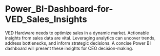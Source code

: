 # Power_BI-Dashboard-for-VED_Sales_Insights
VED Hardware needs to optimize sales in a dynamic market. Actionable insights from sales data are vital. Leveraging analytics can uncover trends, address bottlenecks, and inform strategic decisions. A concise Power BI dashboard will present these insights for CEO decision-making.
